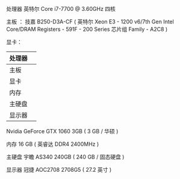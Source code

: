 处理器 英特尔 Core i7-7700 @ 3.60GHz 四核

主板    ： 技嘉 B250-D3A-CF \( 英特尔 Xeon E3 - 1200 v6/7th Gen Intel Core/DRAM Registers - 591F - 200 Series 芯片组 Family - A2C8 \)

显卡：

| 处理器 |  |
| :--- | :--- |
| 主板 |  |
| 显卡 |  |
| 内存 |  |
| 主硬盘 |  |
| 显示器 |  |

Nvidia GeForce GTX 1060 3GB \( 3 GB / 华硕 \)

内存                16 GB \( 英睿达 DDR4 2400MHz \)

主硬盘              宇瞻 AS340 240GB \( 240 GB / 固态硬盘 \)

显示器              冠捷 AOC2708 2708G5 \( 27.2 英寸  \)


